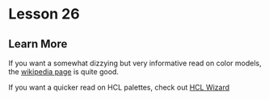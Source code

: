 # Lesson 26

## Learn More

If you want a somewhat dizzying but very informative read on color models, the
[wikipedia page](https://en.wikipedia.org/wiki/Color_model) is quite good.

If you want a quicker read on HCL palettes, check out
[HCL Wizard](https://hclwizard.org/#hcl-color-space)
